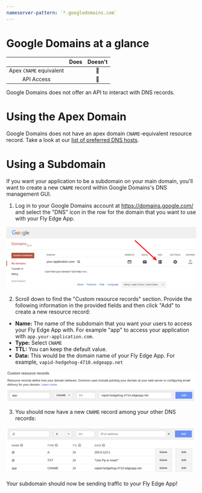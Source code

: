 ```yaml
---
nameserver-pattern: `*.googledomains.com`
---
```


# Google Domains at a glance

 |   | Does | Doesn't |
 | :---: | :---: | :---: |
 | Apex `CNAME` equivalent |  | :no_entry_sign: |
 | API Access | | :no_entry_sign: |

 Google Domains does not offer an API to interact with DNS records.

# Using the Apex Domain

Google Domains does not have an apex domain `CNAME`-equivalent resource record. Take a look at our [list of preferred DNS hosts](https://github.com/superfly/dns-help#preferred).

# Using a Subdomain

If you want your application to be a subdomain on your main domain, you'll want to create a new `CNAME` record within Google Domains's DNS management GUI.

1. Log in to your Google Domains account at https://domains.google.com/ and select the "DNS" icon in the row for the domain that you want to use with your Fly Edge App.

![Google Domains - Manage a domain's DNS records](./screenshots/google-domains/google-domains-manage-dns.png "Google Domains - Manage a domain's DNS records")

2. Scroll down to find the "Custom resource records" section. Provide the following information in the provided fields and then click "Add" to create a new resource record:

- **Name:** The name of the subdomain that you want your users to access your Fly Edge App with. For example "app" to access your application with `app.your-application.com`.
- **Type:** Select `CNAME`
- **TTL:** You can keep the default value.
- **Data:** This would be the domain name of your Fly Edge App. For example, `vapid-hedgehog-4710.edgeapp.net`

![Google Domains - Add CNAME record](./screenshots/google-domains/google-domains-add-cname-record.png "Google Domains - Add CNAME record")

3. You should now have a new `CNAME` record among your other DNS records:

![Google Domains - Successfully added a CNAME record](./screenshots/google-domains/google-domains-cname-record-added.png "Google Domains - Successfully added a CNAME record")

Your subdomain should now be sending traffic to your Fly Edge App!

